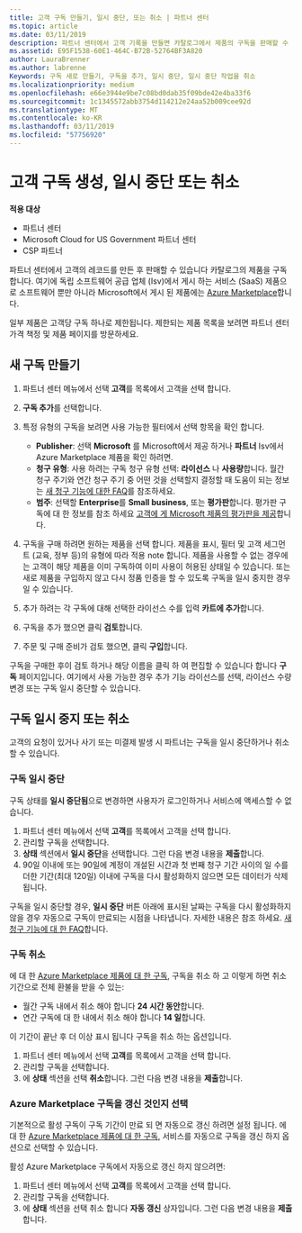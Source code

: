 ```yaml
---
title: 고객 구독 만들기, 일시 중단, 또는 취소 | 파트너 센터
ms.topic: article
ms.date: 03/11/2019
description: 파트너 센터에서 고객 기록을 만들면 카탈로그에서 제품의 구독을 판매할 수 있습니다.
ms.assetid: E95F1538-60E1-464C-B72B-52764BF3A820
author: LauraBrenner
ms.author: labrenne
Keywords: 구독 새로 만들기, 구독을 추가, 일시 중단, 일시 중단 작업을 취소
ms.localizationpriority: medium
ms.openlocfilehash: e66e3944e9be7c08bd0dab35f09bde42e4ba33f6
ms.sourcegitcommit: 1c1345572abb3754d114212e24aa52b009cee92d
ms.translationtype: MT
ms.contentlocale: ko-KR
ms.lasthandoff: 03/11/2019
ms.locfileid: "57756920"
---
```

# <a name="create-suspend-or-cancel-customer-subscriptions"></a>고객 구독 생성, 일시 중단 또는 취소

**적용 대상**

-  파트너 센터
-  Microsoft Cloud for US Government 파트너 센터
-  CSP 파트너

파트너 센터에서 고객의 레코드를 만든 후 판매할 수 있습니다 카탈로그의 제품을 구독 합니다. 여기에 독립 소프트웨어 공급 업체 (Isv)에서 게시 하는 서비스 (SaaS) 제품으로 소프트웨어 뿐만 아니라 Microsoft에서 게시 된 제품에는 [Azure Marketplace](https://azuremarketplace.microsoft.com/marketplace)합니다. 

일부 제품은 고객당 구독 하나로 제한됩니다. 제한되는 제품 목록을 보려면 파트너 센터 가격 책정 및 제품 페이지를 방문하세요. 


## <a name="create-a-new-subscription"></a>새 구독 만들기

1. 파트너 센터 메뉴에서 선택 **고객**를 목록에서 고객을 선택 합니다.

2. **구독 추가**를 선택합니다.

3. 특정 유형의 구독을 보려면 사용 가능한 필터에서 선택 항목을 확인 합니다.
   - **Publisher**: 선택 **Microsoft** 를 Microsoft에서 제공 하거나 **파트너** Isv에서 Azure Marketplace 제품을 확인 하려면.
   - **청구 유형**: 사용 하려는 구독 청구 유형 선택: **라이선스** 나 **사용량**합니다. 월간 청구 주기와 연간 청구 주기 중 어떤 것을 선택할지 결정할 때 도움이 되는 정보는 [새 청구 기능에 대한 FAQ](faq-about-new-billing-features.md)를 참조하세요.
   - **범주**: 선택할 **Enterprise**를 **Small business**, 또는 **평가판**합니다. 평가판 구독에 대 한 정보를 참조 하세요 [고객에 게 Microsoft 제품의 평가판을 제공](offer-your-customers-trials-of-microsoft-products.md)합니다.

4. 구독을 구매 하려면 원하는 제품을 선택 합니다. 제품을 표시, 필터 및 고객 세그먼트 (교육, 정부 등)의 유형에 따라 적용 note 합니다. 제품을 사용할 수 없는 경우에는 고객이 해당 제품을 이미 구독하여 이미 사용이 허용된 상태일 수 있습니다. 또는 새로 제품을 구입하지 않고 다시 정품 인증을 할 수 있도록 구독을 일시 중지한 경우일 수 있습니다.

5. 추가 하려는 각 구독에 대해 선택한 라이선스 수를 입력 **카트에 추가**합니다.

6. 구독을 추가 했으면 클릭 **검토**합니다.

7. 주문 및 구매 준비가 검토 했으면, 클릭 **구입**합니다.

구독을 구매한 후이 검토 하거나 해당 이름을 클릭 하 여 편집할 수 있습니다 합니다 **구독** 페이지입니다. 여기에서 사용 가능한 경우 추가 기능 라이선스를 선택, 라이선스 수량 변경 또는 구독 일시 중단할 수 있습니다.


## <a name="suspend-or-cancel-a-subscription"></a>구독 일시 중지 또는 취소

고객의 요청이 있거나 사기 또는 미결제 발생 시 파트너는 구독을 일시 중단하거나 취소할 수 있습니다.

### <a name="suspend-a-subscription"></a>구독 일시 중단

구독 상태를 **일시 중단됨**으로 변경하면 사용자가 로그인하거나 서비스에 액세스할 수 없습니다.

1.  파트너 센터 메뉴에서 선택 **고객**를 목록에서 고객을 선택 합니다.
2.  관리할 구독을 선택합니다.
3.  **상태** 섹션에서 **일시 중단**을 선택합니다. 그런 다음 변경 내용을 **제출**합니다.
4.  90일 이내에 또는 90일에 계정이 개설된 시간과 첫 번째 청구 기간 사이의 일 수를 더한 기간(최대 120일) 이내에 구독을 다시 활성화하지 않으면 모든 데이터가 삭제됩니다.

구독을 일시 중단할 경우, **일시 중단** 버튼 아래에 표시된 날짜는 구독을 다시 활성화하지 않을 경우 자동으로 구독이 만료되는 시점을 나타냅니다. 자세한 내용은 참조 하세요. [새 청구 기능에 대 한 FAQ](faq-about-new-billing-features.md)합니다.

### <a name="cancel-a-subscription"></a>구독 취소

에 대 한 [Azure Marketplace 제품에 대 한 구독](sell-marketplace-products.md), 구독을 취소 하 고 이렇게 하면 취소 기간으로 전체 환불을 받을 수 있는: 

- 월간 구독 내에서 취소 해야 합니다 **24 시간 동안**합니다.
- 연간 구독에 대 한 내에서 취소 해야 합니다 **14 일**합니다.

이 기간이 끝난 후 더 이상 표시 됩니다 구독을 취소 하는 옵션입니다.

1.  파트너 센터 메뉴에서 선택 **고객**를 목록에서 고객을 선택 합니다.
2.  관리할 구독을 선택합니다.
3.  에 **상태** 섹션을 선택 **취소**합니다. 그런 다음 변경 내용을 **제출**합니다.

### <a name="choose-whether-to-automatically-renew-an-azure-marketplace-subscription"></a>Azure Marketplace 구독을 갱신 것인지 선택

기본적으로 활성 구독이 구독 기간이 만료 되 면 자동으로 갱신 하려면 설정 됩니다. 에 대 한 [Azure Marketplace 제품에 대 한 구독](sell-marketplace-products.md), 서비스를 자동으로 구독을 갱신 하지 옵션으로 선택할 수 있습니다.

활성 Azure Marketplace 구독에서 자동으로 갱신 하지 않으려면:

1.  파트너 센터 메뉴에서 선택 **고객**를 목록에서 고객을 선택 합니다.
2.  관리할 구독을 선택합니다.
3.  에 **상태** 섹션을 선택 취소 합니다 **자동 갱신** 상자입니다. 그런 다음 변경 내용을 **제출**합니다.


 



